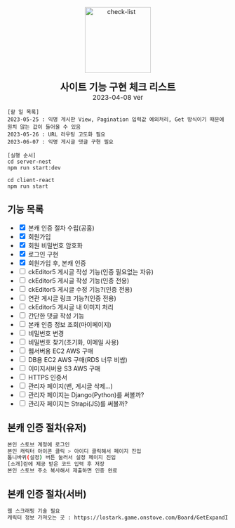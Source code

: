 <p align="center">
	<img src="https://cdn-icons-png.flaticon.com/512/1211/1211612.png" width="150" alt="check-list" />
</p>

<p align="center">
	<b style="font-size: 22px">사이트 기능 구현 체크 리스트</b>
	<br>
	<span style="font-size: 15px">2023-04-08 ver</span>
</p>

```
[할 일 목록]
2023-05-25 : 익명 게시판 View, Pagination 입력값 예외처리, Get 방식이기 때문에 원치 않는 값이 들어올 수 있음
2023-05-26 : URL 라우팅 고도화 필요
2023-06-07 : 익명 게시글 댓글 구현 필요
```

```
[실행 순서]
cd server-nest
npm run start:dev

cd client-react
npm run start
```

## 기능 목록
- <input type='checkbox' checked> 본캐 인증 절차 수립(공홈)
- <input type='checkbox' checked> 회원가입
- <input type='checkbox' checked> 회원 비밀번호 암호화
- <input type='checkbox' checked> 로그인 구현
- <input type='checkbox' checked> 회원가입 후, 본캐 인증
- <input type='checkbox'> ckEditor5 게시글 작성 기능(인증 필요없는 자유)
- <input type='checkbox'> ckEditor5 게시글 작성 기능(인증 전용)
- <input type='checkbox'> ckEditor5 게시글 수정 기능?(인증 전용)
- <input type='checkbox'> 연관 게시글 링크 기능?(인증 전용)
- <input type='checkbox'> ckEditor5 게시글 내 이미지 처리
- <input type='checkbox'> 간단한 댓글 작성 기능
- <input type='checkbox'> 본캐 인증 정보 조회(마이페이지)
- <input type='checkbox'> 비밀번호 변경
- <input type='checkbox'> 비밀번호 찾기(초기화, 이메일 사용)
- <input type='checkbox'> 웹서버용 EC2 AWS 구매
- <input type='checkbox'> DB용 EC2 AWS 구매(RDS 너무 비쌈)
- <input type='checkbox'> 이미지서버용 S3 AWS 구매
- <input type='checkbox'> HTTPS 인증서
- <input type='checkbox'> 관리자 페이지(밴, 게시글 삭제...)
- <input type='checkbox'> 관리자 페이지는 Django(Python)를 써볼까?
- <input type='checkbox'> 관리자 페이지는 Strapi(JS)를 써볼까?

## 본캐 인증 절차(유저)
```bash
본인 스토브 계정에 로그인
본인 캐릭터 아이콘 클릭 > 아이디 클릭해서 페이지 진입
톱니바퀴(설정) 버튼 눌러서 설정 페이지 진입
[소개]란에 제공 받은 코드 입력 후 저장
본인 스토브 주소 복사해서 제출하면 인증 완료
```
## 본캐 인증 절차(서버)
```bash
웹 스크래핑 기술 필요
캐릭터 정보 가져오는 곳 : https://lostark.game.onstove.com/Board/GetExpandInfo?memberNo=12345678
```
